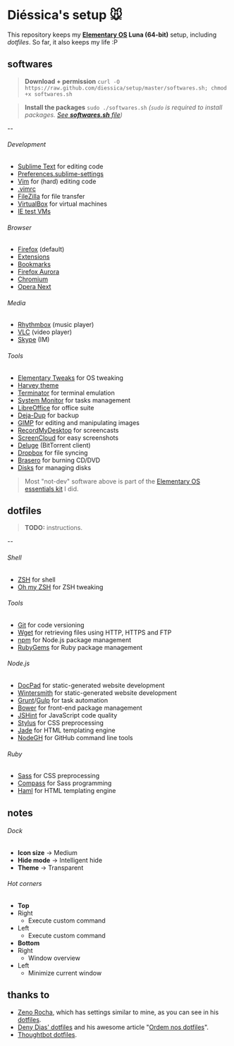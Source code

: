# Diéssica's setup :mouse:
This repository keeps my **[Elementary OS](http://elementaryos.org/) Luna (64-bit)** setup, including *dotfiles*. So far, it also keeps my life :P

## softwares
> **Download + permission** 
`curl -O https://raw.github.com/diessica/setup/master/softwares.sh; chmod +x softwares.sh`

> **Install the packages** `sudo ./softwares.sh` *(`sudo` is required to install packages. [See **softwares.sh** file](https://raw.github.com/diessicode/setup/master/softwares.sh))*

--

###### Development
* [Sublime Text](http://sublimetext.com) for editing code
 * [Preferences.sublime-settings](https://github.com/diessica/setup/blob/master/sublimetext/Preferences.sublime-settings)
* [Vim](http://vim.org) for (hard) editing code
 * [.vimrc](https://github.com/diessica/setup/blob/master/dot/.vimrc)
* [FileZilla](https://filezilla-project.org) for file transfer
* [VirtualBox](https://virtualbox.org/) for virtual machines
 * [IE test VMs](http://modern.ie/pt-br/virtualization-tools)

###### Browser
* [Firefox](http://mozilla.org/firefox) (default)
 * [Extensions]()
 * [Bookmarks]()
* [Firefox Aurora](http://mozilla.org/en-US/firefox/aurora/)
* [Chromium](http://chromium.org/)
* [Opera Next](http://opera.com/computer/next)

###### Media
* [Rhythmbox](https://projects.gnome.org/rhythmbox/) (music player)
* [VLC](http://videolan.org/vlc) (video player)
* [Skype](http://skype.com) (IM)

###### Tools
* [Elementary Tweaks](https://code.launchpad.net/~versable/elementary-community/elementary-tweaks) for OS tweaking
 * [Harvey theme](https://code.launchpad.net/~versable/elementary-community/elementary-harvey-theme)
* [Terminator](http://software.jessies.org/terminator/) for terminal emulation
* [System Monitor](https://launchpad.net/gnome-system-monitor) for tasks management
* [LibreOffice](http://libreoffice.org) for office suite
* [Deja-Dup](https://launchpad.net/deja-dup) for backup
* [GIMP](http://gimp.org/) for editing and manipulating images
* [RecordMyDesktop](http://recordmydesktop.sourceforge.net) for screencasts
* [ScreenCloud](http://screencloud.net/) for easy screenshots
* [Deluge](http://deluge-torrent.org/) (BitTorrent client)
* [Dropbox](https://dropbox.com/) for file syncing 
* [Brasero](https://projects.gnome.org/brasero) for burning CD/DVD
* [Disks](https://launchpad.net/gnome-disk-utility) for managing disks

> Most "not-dev" software above is part of the [Elementary OS essentials kit](https://github.com/diessicode/elementaryos-essentials) I did. 

## dotfiles
> **TODO:** instructions.

--

###### Shell
* [ZSH](http://zsh.sourceforge.net) for shell
* [Oh my ZSH](https://github.com/robbyrussell/oh-my-zsh) for ZSH tweaking

###### Tools
* [Git](http://git-scm.com/) for code versioning
* [Wget](http://gnu.org/software/wget/) for retrieving files using HTTP, HTTPS and FTP
* [npm](https://npmjs.org/) for Node.js package management
* [RubyGems](http://rubygems.org/) for Ruby package management

###### Node.js
* [DocPad](http:/docpad.org) for static-generated website development
* [Wintersmith](wintersmith.io) for static-generated website development
* [Grunt](http://gruntjs.com/)/[Gulp](http://gulpjs.com/) for task automation 
* [Bower](https://github.com/bower/bower) for front-end package management
* [JSHint](http://jshint.com) for JavaScript code quality
* [Stylus](http://learnboost.github.io/stylus) for CSS preprocessing
* [Jade](http://jade-lang.com) for HTML templating engine
* [NodeGH](http://www.nodegh.io/) for GitHub command line tools

###### Ruby
* [Sass](http://sass-lang.com) for CSS preprocessing
* [Compass](http://compass-style.org/) for Sass programming
* [Haml](http://haml.info) for HTML templating engine

## notes
###### Dock
* **Icon size** → Medium
* **Hide mode** → Intelligent hide
* **Theme** → Transparent

###### Hot corners
* **Top**
 * Right
   * Execute custom command
 * Left
   * Execute custom command
* **Bottom**
 * Right
   * Window overview
 * Left
   * Minimize current window

## thanks to
* [Zeno Rocha](https://github.com/zenorocha), which has settings similar to mine, as you can see in his [dotfiles](https://github.com/zenorocha).
* [Deny Dias' dotfiles](https://github.com/denydias/dotfiles) and his awesome article "[Ordem nos dotfiles](http://mexapi.macpress.com.br/2013/10/ordem-nos-dotfiles.html#.UoaawUPpYsk)".
* [Thoughtbot dotfiles](https://github.com/thoughtbot/dotfiles).

